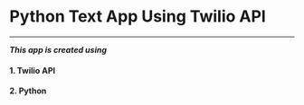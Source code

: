 # Python Text App Using Twilio API
------

***This app is created using***

  #### 1. Twilio API 
  #### 2. Python
